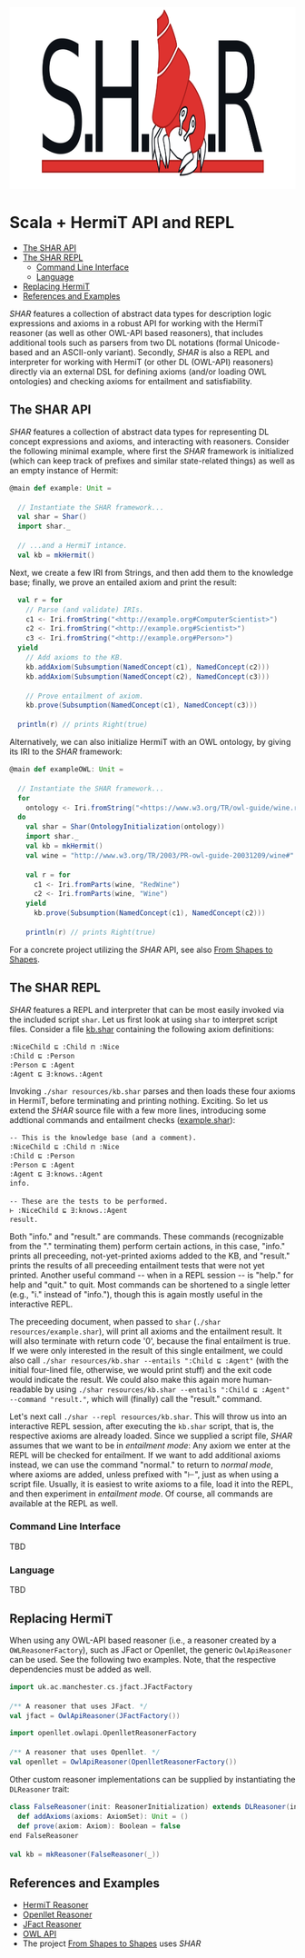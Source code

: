 <p align="center">
  <img width="768" height="320" src="resources/shar-logo.svg?raw=true">
</p>

# Scala + HermiT API and REPL

- [The SHAR API](#the-shar-api)
- [The SHAR REPL](#the-shar-repl)
  - [Command Line Interface](#command-line-interface)
  - [Language](#language)
- [Replacing HermiT](#replacing-hermit)
- [References and Examples](#references-and-examples)

*SHAR* features a collection of abstract data types for description logic expressions and axioms in a robust API for working with the HermiT reasoner (as well as other OWL-API based reasoners), that includes additional tools such as parsers from two DL notations (formal Unicode-based and an ASCII-only variant). Secondly, *SHAR* is also a REPL and interpreter for working with HermiT (or other DL (OWL-API) reasoners) directly via an external DSL for defining axioms (and/or loading OWL ontologies) and checking axioms for entailment and satisfiability.

## The SHAR API

*SHAR* features a collection of abstract data types for representing DL concept expressions and axioms, and interacting with reasoners. Consider the following minimal example, where first the *SHAR* framework is initialized (which can keep track of prefixes and similar state-related things) as well as an empty instance of Hermit:

```scala
@main def example: Unit =

  // Instantiate the SHAR framework...
  val shar = Shar()
  import shar._

  // ...and a HermiT intance.
  val kb = mkHermit()
```

Next, we create a few IRI from Strings, and then add them to the knowledge base; finally, we prove an entailed axiom and print the result:

```scala
  val r = for 
    // Parse (and validate) IRIs.
    c1 <- Iri.fromString("<http://example.org#ComputerScientist>")
    c2 <- Iri.fromString("<http://example.org#Scientist>")
    c3 <- Iri.fromString("<http://example.org#Person>")
  yield 
    // Add axioms to the KB.
    kb.addAxiom(Subsumption(NamedConcept(c1), NamedConcept(c2)))
    kb.addAxiom(Subsumption(NamedConcept(c2), NamedConcept(c3)))

    // Prove entailment of axiom.
    kb.prove(Subsumption(NamedConcept(c1), NamedConcept(c3)))

  println(r) // prints Right(true)
```

Alternatively, we can also initialize HermiT with an OWL ontology, by giving its IRI to the *SHAR* framework:

```scala
@main def exampleOWL: Unit =

  // Instantiate the SHAR framework...
  for 
    ontology <- Iri.fromString("<https://www.w3.org/TR/owl-guide/wine.rdf>")
  do 
    val shar = Shar(OntologyInitialization(ontology))
    import shar._
    val kb = mkHermit()
    val wine = "http://www.w3.org/TR/2003/PR-owl-guide-20031209/wine#"

    val r = for 
      c1 <- Iri.fromParts(wine, "RedWine")
      c2 <- Iri.fromParts(wine, "Wine")
    yield 
      kb.prove(Subsumption(NamedConcept(c1), NamedConcept(c2)))

    println(r) // prints Right(true)
```

For a concrete project utilizing the *SHAR* API, see also [From Shapes to Shapes](https://github.com/softlang/s2s).

## The SHAR REPL

*SHAR* features a REPL and interpreter that can be most easily invoked via the included script ```shar```. Let us first look at using ```shar``` to interpret script files. Consider a file [kb.shar](resources/kb.shar) containing the following axiom definitions:

```
:NiceChild ⊑ :Child ⊓ :Nice
:Child ⊑ :Person
:Person ⊑ :Agent
:Agent ⊑ ∃:knows.:Agent
```

Invoking ```./shar resources/kb.shar``` parses and then loads these four axioms in HermiT, before terminating and printing nothing. Exciting. So let us extend the *SHAR* source file with a few more lines, introducing some addtional commands and entailment checks ([example.shar](resources/example.shar)):

```
-- This is the knowledge base (and a comment).
:NiceChild ⊑ :Child ⊓ :Nice
:Child ⊑ :Person
:Person ⊑ :Agent
:Agent ⊑ ∃:knows.:Agent
info.

-- These are the tests to be performed.
⊢ :NiceChild ⊑ ∃:knows.:Agent
result.
```

Both "info." and "result." are commands. These commands (recognizable from the "." terminating them) perform certain actions, in this case, "info." prints all preceeding, not-yet-printed axioms added to the KB, and "result." prints the results of all preceeding entailment tests that were not yet printed. Another useful command -- when in a REPL session -- is "help." for help and "quit." to quit. Most commands can be shortened to a single letter (e.g., "i." instead of "info."), though this is again mostly useful in the interactive REPL.

The preceeding document, when passed to ```shar``` (```./shar resources/example.shar```), will print all axioms and the entailment result. It will also terminate with return code '0', because the final entailment is true. If we were only interested in the result of this single entailment, we could also call ```./shar resources/kb.shar --entails ":Child ⊑ :Agent"``` (with the initial four-lined file, otherwise, we would print stuff) and the exit code would indicate the result. We could also make this again more human-readable by using ```./shar resources/kb.shar --entails ":Child ⊑ :Agent" --command "result."```, which will (finally) call the "result." command.

Let's next call ```./shar --repl resources/kb.shar```. This will throw us into an interactive REPL session, after executing the ```kb.shar``` script, that is, the respective axioms are already loaded. Since we supplied a script file, *SHAR* assumes that we want to be in *entailment mode*: Any axiom we enter at the REPL will be checked for entailment. If we want to add additional axioms instead, we can use the command "normal." to return to *normal mode*, where axioms are added, unless prefixed with "⊢", just as when using a script file. Usually, it is easiest to write axioms to a file, load it into the REPL, and then experiment in *entailment mode*. Of course, all commands are available at the REPL as well.

### Command Line Interface

TBD

### Language

TBD

## Replacing HermiT

When using any OWL-API based reasoner (i.e., a reasoner created by a ```OWLReasonerFactory```), such as JFact or Openllet, the generic ```OwlApiReasoner``` can be used. See the following two examples. Note, that the respective dependencies must be added as well.

```scala
import uk.ac.manchester.cs.jfact.JFactFactory

/** A reasoner that uses JFact. */
val jfact = OwlApiReasoner(JFactFactory())
```

```scala
import openllet.owlapi.OpenlletReasonerFactory

/** A reasoner that uses Openllet. */
val openllet = OwlApiReasoner(OpenlletReasonerFactory())
```

Other custom reasoner implementations can be supplied by instantiating the ```DLReasoner``` trait:

```scala
class FalseReasoner(init: ReasonerInitialization) extends DLReasoner(init):
  def addAxioms(axioms: AxiomSet): Unit = ()
  def prove(axiom: Axiom): Boolean = false
end FalseReasoner

val kb = mkReasoner(FalseReasoner(_))
```

## References and Examples 

- [HermiT Reasoner](http://www.hermit-reasoner.com/)
- [Openllet Reasoner](https://github.com/Galigator/openllet)
- [JFact Reasoner](https://jfact.sourceforge.net/)
- [OWL API](https://github.com/owlcs/owlapi)
- The project [From Shapes to Shapes](https://github.com/softlang/s2s) uses *SHAR*

